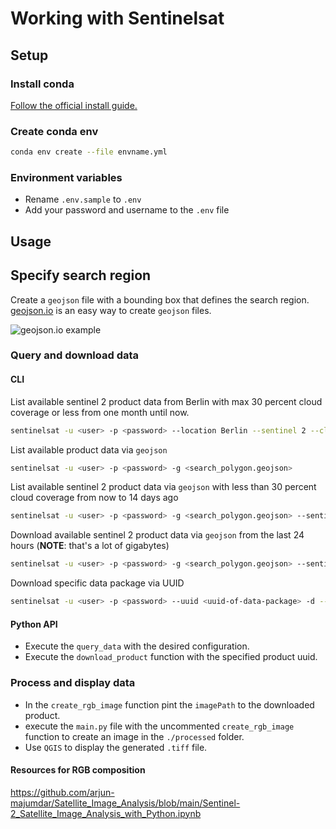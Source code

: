 # Working with Sentinelsat

## Setup

### Install conda

[Follow the official install guide.](https://docs.conda.io/projects/conda/en/latest/user-guide/install/index.html)

### Create conda env

```bash
conda env create --file envname.yml
```

### Environment variables

- Rename `.env.sample` to `.env`
- Add your password and username to the `.env` file

## Usage

## Specify search region

Create a `geojson` file with a bounding box that defines the search region.
[geojson.io](http://geojson.io/) is an easy way to create `geojson` files.

![geojson.io example](./docs/geojsonio.png)

### Query and download data

#### CLI

List available sentinel 2 product data from Berlin with max 30 percent cloud coverage or less from one month until now.

```bash
sentinelsat -u <user> -p <password> --location Berlin --sentinel 2 --cloud 30 --start NOW-1MONTH
```

List available product data via `geojson`

```bash
sentinelsat -u <user> -p <password> -g <search_polygon.geojson>
```

List available sentinel 2 product data via `geojson` with less than 30 percent cloud coverage from now to 14 days ago

```bash
sentinelsat -u <user> -p <password> -g <search_polygon.geojson> --sentinel 2 --cloud 30 --start NOW-14DAYS --producttype S2MSI2A
```

Download available sentinel 2 product data via `geojson` from the last 24 hours (**NOTE**: that's a lot of gigabytes)

```bash
sentinelsat -u <user> -p <password> -g <search_polygon.geojson> --sentinel 2 -d --path ./downloads
```

Download specific data package via UUID

```bash
sentinelsat -u <user> -p <password> --uuid <uuid-of-data-package> -d --path ./downloads
```

#### Python API

- Execute the `query_data` with the desired configuration.
- Execute the `download_product` function with the specified product uuid.

### Process and display data

- In the `create_rgb_image` function pint the `imagePath` to the downloaded product.
- execute the `main.py` file with the uncommented `create_rgb_image` function to create an image in the `./processed` folder.
- Use `QGIS` to display the generated `.tiff` file.

#### Resources for RGB composition

https://github.com/arjun-majumdar/Satellite_Image_Analysis/blob/main/Sentinel-2_Satellite_Image_Analysis_with_Python.ipynb
